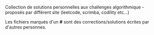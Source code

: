 Collection de solutions personnelles aux challenges algorithmique
-proposés par différent site (leetcode, scrimba, codility etc...)

Les fichiers marqués d'un **\#** sont des corrections/solutions écrites par d'autres personnes. 
